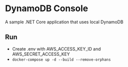 # DynamoDB Console

A sample .NET Core application that uses local DynamoDB

## Run

- Create .env with AWS_ACCESS_KEY_ID and AWS_SECRET_ACCESS_KEY
- `docker-compose up -d --build --remove-orphans`
